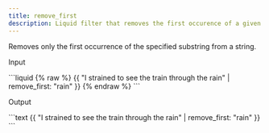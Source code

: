 ```yaml
---
title: remove_first
description: Liquid filter that removes the first occurence of a given substring from a string.
---
```


Removes only the first occurrence of the specified substring from a string.

<p class="code-label">Input</p>
```liquid
{% raw %}
{{ "I strained to see the train through the rain" | remove_first: "rain" }}
{% endraw %}
```

<p class="code-label">Output</p>
```text
{{ "I strained to see the train through the rain" | remove_first: "rain" }}
```
